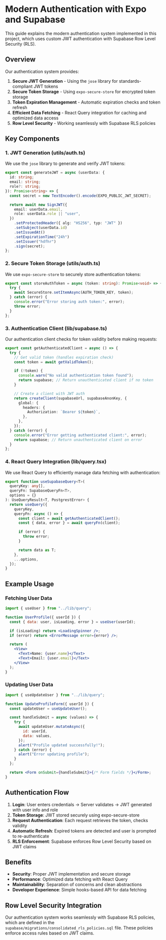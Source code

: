 # Modern Authentication with Expo and Supabase

This guide explains the modern authentication system implemented in this project, which uses custom JWT authentication with Supabase Row Level Security (RLS).

## Overview

Our authentication system provides:

1. **Secure JWT Generation** - Using the `jose` library for standards-compliant JWT tokens
2. **Secure Token Storage** - Using `expo-secure-store` for encrypted token storage
3. **Token Expiration Management** - Automatic expiration checks and token refresh
4. **Efficient Data Fetching** - React Query integration for caching and optimized data access
5. **Row Level Security** - Working seamlessly with Supabase RLS policies

## Key Components

### 1. JWT Generation (utils/auth.ts)

We use the `jose` library to generate and verify JWT tokens:

```typescript
export const generateJWT = async (userData: {
  id: string;
  email: string;
  role?: string;
}): Promise<string> => {
  const secret = new TextEncoder().encode(EXPO_PUBLIC_JWT_SECRET);

  return await new SignJWT({
    email: userData.email,
    role: userData.role || "user",
  })
    .setProtectedHeader({ alg: "HS256", typ: "JWT" })
    .setSubject(userData.id)
    .setIssuedAt()
    .setExpirationTime("24h")
    .setIssuer("hdfhr")
    .sign(secret);
};
```

### 2. Secure Token Storage (utils/auth.ts)

We use `expo-secure-store` to securely store authentication tokens:

```typescript
export const storeAuthToken = async (token: string): Promise<void> => {
  try {
    await SecureStore.setItemAsync(AUTH_TOKEN_KEY, token);
  } catch (error) {
    console.error("Error storing auth token:", error);
    throw error;
  }
};
```

### 3. Authentication Client (lib/supabase.ts)

Our authentication client checks for token validity before making requests:

```typescript
export const getAuthenticatedClient = async () => {
  try {
    // Get valid token (handles expiration check)
    const token = await getValidToken();

    if (!token) {
      console.warn("No valid authentication token found");
      return supabase; // Return unauthenticated client if no token
    }

    // Create a client with JWT auth
    return createClient(supabaseUrl, supabaseAnonKey, {
      global: {
        headers: {
          Authorization: `Bearer ${token}`,
        },
      },
    });
  } catch (error) {
    console.error("Error getting authenticated client:", error);
    return supabase; // Return unauthenticated client on error
  }
};
```

### 4. React Query Integration (lib/query.tsx)

We use React Query to efficiently manage data fetching with authentication:

```typescript
export function useSupabaseQuery<T>(
  queryKey: any[],
  queryFn: SupabaseQueryFn<T>,
  options = {}
): UseQueryResult<T, PostgrestError> {
  return useQuery({
    queryKey,
    queryFn: async () => {
      const client = await getAuthenticatedClient();
      const { data, error } = await queryFn(client);

      if (error) {
        throw error;
      }

      return data as T;
    },
    ...options,
  });
}
```

## Example Usage

### Fetching User Data

```jsx
import { useUser } from "../lib/query";

function UserProfile({ userId }) {
  const { data: user, isLoading, error } = useUser(userId);

  if (isLoading) return <LoadingSpinner />;
  if (error) return <ErrorMessage error={error} />;

  return (
    <View>
      <Text>Name: {user.name}</Text>
      <Text>Email: {user.email}</Text>
    </View>
  );
}
```

### Updating User Data

```jsx
import { useUpdateUser } from "../lib/query";

function UpdateProfileForm({ userId }) {
  const updateUser = useUpdateUser();

  const handleSubmit = async (values) => {
    try {
      await updateUser.mutateAsync({
        id: userId,
        data: values,
      });
      alert("Profile updated successfully!");
    } catch (error) {
      alert("Error updating profile");
    }
  };

  return <Form onSubmit={handleSubmit}>{/* Form fields */}</Form>;
}
```

## Authentication Flow

1. **Login**: User enters credentials → Server validates → JWT generated with user info and role
2. **Token Storage**: JWT stored securely using expo-secure-store
3. **Request Authentication**: Each request retrieves the token, checks validity
4. **Automatic Refresh**: Expired tokens are detected and user is prompted to re-authenticate
5. **RLS Enforcement**: Supabase enforces Row Level Security based on JWT claims

## Benefits

- **Security**: Proper JWT implementation and secure storage
- **Performance**: Optimized data fetching with React Query
- **Maintainability**: Separation of concerns and clean abstractions
- **Developer Experience**: Simple hooks-based API for data fetching

## Row Level Security Integration

Our authentication system works seamlessly with Supabase RLS policies, which are defined in the `supabase/migrations/consolidated_rls_policies.sql` file. These policies enforce access rules based on JWT claims.
